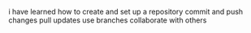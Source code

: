 i have learned how to 
create and set up a repository 
commit and push changes
pull updates 
use branches
collaborate with others
